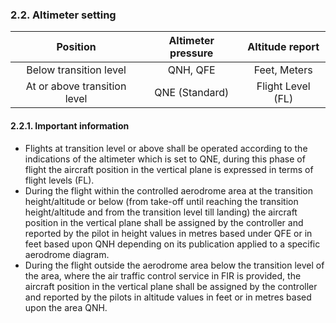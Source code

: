 ### 	2.2. Altimeter setting

|           Position           | Altimeter pressure |  Altitude report  |
| :--------------------------: | :----------------: | :---------------: |
|    Below transition level    |      QNH, QFE      |   Feet, Meters    |
| At or above transition level |   QNE (Standard)   | Flight Level (FL) |

#### 2.2.1. Important information

- Flights at transition level or above shall be operated according to the indications of the altimeter which is set to QNE, during this phase of flight the aircraft position in the vertical plane is expressed in terms of flight levels (FL).
- During the flight within the controlled aerodrome area at the transition height/altitude or below (from take-off until reaching the transition height/altitude and from the transition level till landing) the aircraft position in the vertical plane shall be assigned by the controller and reported by the pilot in height values in metres based under QFE or in feet based upon QNH depending on its publication applied to a specific aerodrome diagram.
- During the flight outside the aerodrome area below the transition level of the area, where the air traffic control service in FIR is provided, the aircraft position in the vertical plane shall be assigned by the controller and reported by the pilots in altitude values in feet or in metres based upon the area QNH.

